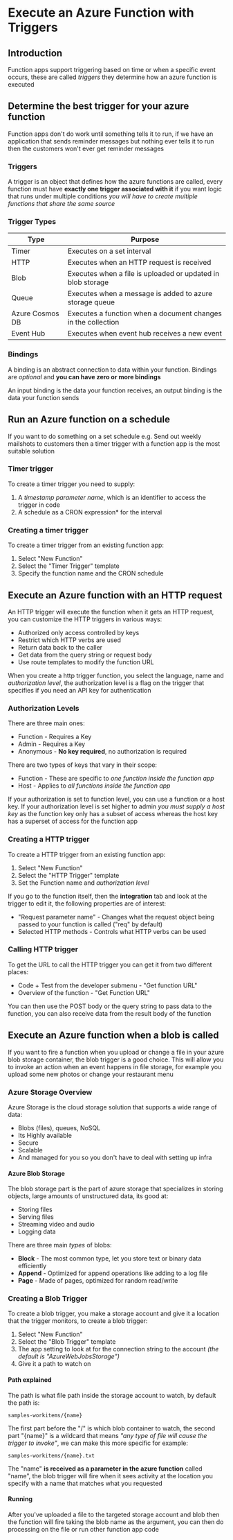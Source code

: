 # Execute an Azure Function with Triggers

## Introduction
Function apps support triggering based on time or when a specific event occurs, these are called *triggers* they determine how an azure function is executed

## Determine the best trigger for your azure function
Function apps don't do work until something tells it to run, if we have an application that sends reminder messages but nothing ever tells it to run then the customers won't ever get reminder messages

### Triggers
A trigger is an object that defines how the azure functions are called, every function must have **exactly one trigger associated with it** if you want logic that runs under multiple conditions *you will have to create multiple functions that share the same source*


### Trigger Types
| **Type**  | **Purpose**  |
|---|---|
| Timer  |  Executes on a set interval |
| HTTP  | Executes when an HTTP request is received |
| Blob  | Executes when a file is uploaded or updated in blob storage  |
| Queue  | Executes when a message is added to azure storage queue  |
| Azure Cosmos DB  |  Executes a function when a document changes in the collection |
|  Event Hub | Executes when event hub receives a new event |

### Bindings
A binding is an abstract connection to data within your function. Bindings are *optional* and **you can have zero or more bindings**

An input binding is the data your function receives, an output binding is the data your function sends

## Run an Azure function on a schedule
If you want to do something on a set schedule e.g. Send out weekly mailshots to customers then a timer trigger with a function app is the most suitable solution

### Timer trigger
To create a timer trigger you need to supply:
1. A *timestamp parameter name*, which is an identifier to access the trigger in code
2. A schedule as a CRON expression* for the interval

### Creating a timer trigger
To create a timer trigger from an existing function app:
1. Select "New Function"
2. Select the "Timer Trigger" template
3. Specify the function name and the CRON schedule

## Execute an Azure function with an HTTP request
An HTTP trigger will execute the function when it gets an HTTP request, you can customize the HTTP triggers in various ways:
* Authorized only access controlled by keys
* Restrict which HTTP verbs are used
* Return data back to the caller
* Get data from the query string or request body
* Use route templates to modify the function URL

When you create a http trigger function, you select the language, name and *authorization level*, the authorization level is a flag on the trigger that specifies if you need an API key for authentication

### Authorization Levels

There are three main ones:

* Function - Requires a Key
* Admin  - Requires a Key
* Anonymous - **No key required**, no authorization is required

There are two types of keys that vary in their scope:

* Function - These are specific to *one function inside the function app*
* Host - Applies to *all functions inside the function app*

If your authorization is set to function level, you can use a function or a host key. If your authorization level is set higher to admin *you must supply a host key* as the function key only has a subset of access whereas the host key has a superset of access for the function app

### Creating a HTTP trigger

To create a HTTP trigger from an existing function app:

1. Select "New Function"
2. Select the "HTTP Trigger" template
3. Set the Function name and *authorization level*

If you go to the function itself, then the **integration** tab and look at the trigger to edit it, the following properties are of interest:

* "Request parameter name" - Changes what the request object being passed to your function is called ("req" by default)
* Selected HTTP methods - Controls what HTTP verbs can be used

### Calling HTTP trigger

To get the URL to call the HTTP trigger you can get it from two different places:

* Code + Test from the developer submenu - "Get function URL"
* Overview of the function - "Get Function URL"

You can then use the POST body or the query string to pass data to the function, you can also receive data from the result body of the function

## Execute an Azure function when a blob is called

If you want to fire a function when you upload or change a file in your azure blob storage container, the blob trigger is a good choice. This will allow you to invoke an action when an event happens in file storage, for example you upload some new photos or change your restaurant menu

### Azure Storage Overview

Azure Storage is the cloud storage solution that supports a wide range of data:

* Blobs (files), queues, NoSQL
* Its Highly available
* Secure
* Scalable
* And managed for you so you don't have to deal with setting up infra

#### Azure Blob Storage

The blob storage part is the part of azure storage that specializes in storing objects, large amounts of unstructured data, its good at:

* Storing files
* Serving files
* Streaming video and audio
* Logging data

There are three main *types* of blobs:

* **Block** - The most common type, let you store text or binary data efficiently
* **Append** - Optimized for append operations like adding to a log file
* **Page** - Made of pages, optimized for random read/write

### Creating a Blob Trigger

To create a blob trigger, you make a storage account and give it a location that the trigger monitors, to create a blob trigger:

1. Select "New Function"
2. Select the "Blob Trigger" template
3. The app setting to look at for the connection string to the account *(the default is "AzureWebJobsStorage")*
4. Give it a path to watch on

#### Path explained

The path is what file path inside the storage account to watch, by default the path is:

```
samples-workitems/{name}
```

The first part before the "/" is which blob container to watch, the second part "{name}" is a wildcard that means *"any type of file will cause the trigger to invoke"*, we can make this more specific for example:

```
samples-workitems/{name}.txt
```

The "name" **is received as a parameter in the azure function** called "name", the blob trigger will fire when it sees activity at the location you specify with a name that matches what you requested

#### Running

After you've uploaded a file to the targeted storage account and blob then the function will fire taking the blob name as the argument, you can then do processing on the file or run other function app code